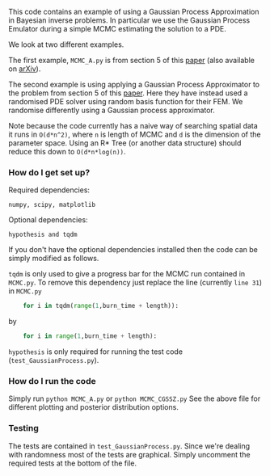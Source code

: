 This code contains an example of using a Gaussian Process Approximation in Bayesian inverse problems.
In particular we use the Gaussian Process Emulator during a simple MCMC estimating the solution to a PDE.

We look at two different examples.

The first example, `MCMC_A.py` is from section 5 of this [paper](http://dx.doi.org/10.1090/mcom/3244) (also available on [arXiv](https://arxiv.org/abs/1603.02004)).

The second example is using applying a Gaussian Process Approximator to the problem from section 5 of this [paper](https://doi.org/10.1007/s11222-016-9671-0).
Here they have instead used a randomised PDE solver using random basis function for their FEM.
We randomise differently using a Gaussian process approximator.

Note because the code currently has a naive way of searching spatial data it runs in `O(d*n^2)`, where `n` is length of MCMC and `d` is the dimension of the parameter space.
Using an R* Tree (or another data structure) should reduce this down to `O(d*n*log(n))`.

### How do I get set up? ###

Required dependencies:

	numpy, scipy, matplotlib

Optional dependencies:

	hypothesis and tqdm

If you don't have the optional dependencies installed then the code can be simply modified as follows.

`tqdm` is only used to give a progress bar for the MCMC run contained in `MCMC.py`.
To remove this dependency just replace the line (currently `line 31`) in `MCMC.py`

```python
	for i in tqdm(range(1,burn_time + length)):
```
by
```python
	for i in range(1,burn_time + length):
```
`hypothesis` is only required for running the test code (`test_GaussianProcess.py`).
	

### How do I run the code ###
Simply run `python MCMC_A.py` or `python MCMC_CGSSZ.py`
See the above file for different plotting and posterior distribution options.

### Testing ####
The tests are contained in `test_GaussianProcess.py`.
Since we're dealing with randomness most of the tests are graphical.
Simply uncomment the required tests at the bottom of the file.